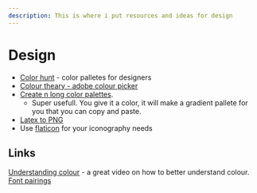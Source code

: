 ```yaml
---
description: This is where i put resources and ideas for design
---
```


# Design

- [Color hunt](https://colorhunt.co) - color palletes for designers
- [Colour theary - adobe colour picker](https://color.adobe.com/create/color-wheel)
- [Create n long color palettes](https://colordesigner.io/gradient-generator). 
  - Super usefull. You give it a color, it will make a gradient pallete for you that you can copy and paste.
- [Latex to PNG](https://latex2png.com/)
- Use [flaticon](https://docs.github.com/en/codespaces) for your iconography needs

## Links

[Understanding colour](https://www.youtube.com/watch?v=Qj1FK8n7WgY) - a great video on how to better understand colour. 
[Font pairings](https://github.com/techCarpenter/garage-wiki/blob/master/font-pairings.md#raleway--goudy)


